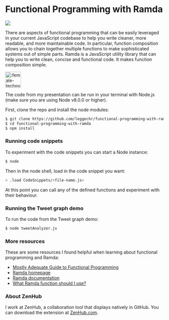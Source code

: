 # Functional Programming with Ramda
<a href="https://zenhub.com"><img src="https://raw.githubusercontent.com/ZenHubIO/support/master/zenhub-badge.png"></a>

There are aspects of functional programming that can be easily leveraged in your current JavaScript codebase to help you write cleaner, more readable, and more maintainable code. In particular, function composition allows you to chain together multiple functions to make sophisticated systems out of simple parts. Ramda is a JavaScript utility library that can help you to write clean, concise and functional code. It makes function composition simple.

<img src="https://github.com/leggechr/functional-programming-with-ramda/blob/master/female-technologist.png" alt=":female-technologist:" height="50" width="50">

The code from my presentation can be run in your terminal with Node.js (make sure you are using Node v8.0.0 or higher).

First, clone the repo and install the node modules:
```sh
$ git clone https://github.com/leggechr/functional-programming-with-ramda.git
$ cd functional-programming-with-ramda
$ npm install
```

### Running code snippets
To experiment with the code snippets you can start a Node instance:
```sh
$ node
```

Then in the node shell, load in the code snippet you want:
```sh
> .load CodeSnippets/<file-name.js>
```

At this point you can call any of the defined functions and experiment with their behaviour.

### Running the Tweet graph demo
To run the code from the Tweet graph demo:
```sh
$ node tweetAnalyzer.js
```

### More resources
These are some resources I found helpful when learning about functional programming and Ramda:

- [Mostly Adequate Guide to Functional Programming](https://drboolean.gitbooks.io/mostly-adequate-guide/content/)
- [Ramda homepage](http://ramdajs.com/0.22.1/index.html#)
- [Ramda documentation](http://ramdajs.com/0.22.1/docs/)
- [What Ramda function should I use?](https://github.com/ramda/ramda/wiki/What-Function-Should-I-Use%3F)

### About ZenHub
I work at ZenHub, a collaboration tool that displays natively in GitHub. You can download the extension at [ZenHub.com](http://www.zenhub.com).

